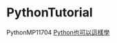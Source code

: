 # PythonTutorial


PythonMP11704  [Python也可以這樣學](http://www.drmaster.com.tw/Bookinfo.asp?BookID=MP11704)





